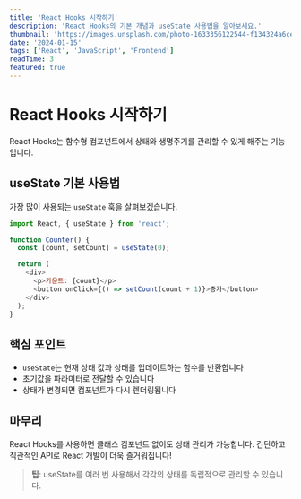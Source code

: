 ```yaml
---
title: 'React Hooks 시작하기'
description: 'React Hooks의 기본 개념과 useState 사용법을 알아보세요.'
thumbnail: 'https://images.unsplash.com/photo-1633356122544-f134324a6cee?w=600&h=400&fit=crop'
date: '2024-01-15'
tags: ['React', 'JavaScript', 'Frontend']
readTime: 3
featured: true
---
```


# React Hooks 시작하기

React Hooks는 함수형 컴포넌트에서 상태와 생명주기를 관리할 수 있게 해주는 기능입니다.

## useState 기본 사용법

가장 많이 사용되는 `useState` 훅을 살펴보겠습니다.

```javascript
import React, { useState } from 'react';

function Counter() {
  const [count, setCount] = useState(0);

  return (
    <div>
      <p>카운트: {count}</p>
      <button onClick={() => setCount(count + 1)}>증가</button>
    </div>
  );
}
```

## 핵심 포인트

- `useState`는 현재 상태 값과 상태를 업데이트하는 함수를 반환합니다
- 초기값을 파라미터로 전달할 수 있습니다
- 상태가 변경되면 컴포넌트가 다시 렌더링됩니다

## 마무리

React Hooks를 사용하면 클래스 컴포넌트 없이도 상태 관리가 가능합니다. 간단하고 직관적인 API로 React 개발이 더욱 즐거워집니다!

> **팁**: useState를 여러 번 사용해서 각각의 상태를 독립적으로 관리할 수 있습니다.
